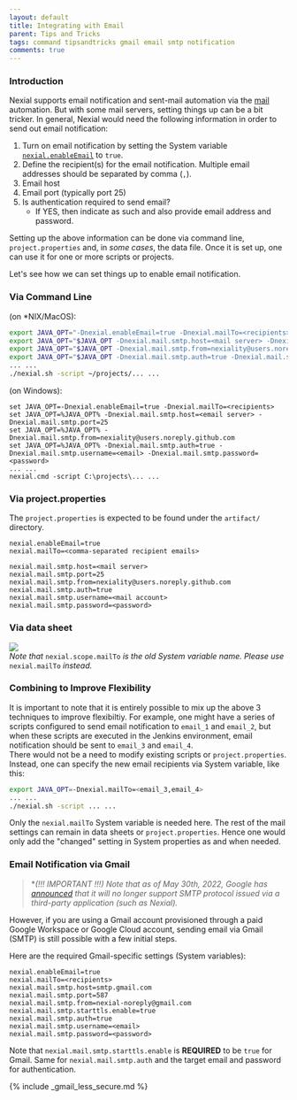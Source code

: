 ```yaml
---
layout: default
title: Integrating with Email
parent: Tips and Tricks
tags: command tipsandtricks gmail email smtp notification
comments: true
---
```



### Introduction
Nexial supports email notification and sent-mail automation via the [mail](../commands/mail/index) automation.  But
with some mail servers, setting things up can be a bit tricker.  In general, Nexial would need the following information
in order to send out email notification:

1. Turn on email notification by setting the System variable [`nexial.enableEmail`](../systemvars/index#nexia.enableEmail) 
   to `true`.
2. Define the recipient(s) for the email notification.  Multiple email addresses should be separated by comma (`,`).
3. Email host
4. Email port (typically port 25)
5. Is authentication required to send email?
   - If YES, then indicate as such and also provide email address and password.

Setting up the above information can be done via command line, `project.properties` and, in _some cases_, the data
file. Once it is set up, one can use it for one or more scripts or projects.

Let's see how we can set things up to enable email notification.

### Via Command Line

(on *NIX/MacOS):<br/>
```bash
export JAVA_OPT="-Dnexial.enableEmail=true -Dnexial.mailTo=<recipients> "
export JAVA_OPT="$JAVA_OPT -Dnexial.mail.smtp.host=<mail server> -Dnexial.mail.smtp.port=25 "
export JAVA_OPT="$JAVA_OPT -Dnexial.mail.smtp.from=nexiality@users.noreply.github.com "
export JAVA_OPT="$JAVA_OPT -Dnexial.mail.smtp.auth=true -Dnexial.mail.smtp.username=<email> -Dnexial.mail.smtp.password=<password>"
... ...
./nexial.sh -script ~/projects/... ...
```

(on Windows):<br/>
```batch
set JAVA_OPT=-Dnexial.enableEmail=true -Dnexial.mailTo=<recipients> 
set JAVA_OPT=%JAVA_OPT% -Dnexial.mail.smtp.host=<email server> -Dnexial.mail.smtp.port=25 
set JAVA_OPT=%JAVA_OPT% -Dnexial.mail.smtp.from=nexiality@users.noreply.github.com  
set JAVA_OPT=%JAVA_OPT% -Dnexial.mail.smtp.auth=true -Dnexial.mail.smtp.username=<email> -Dnexial.mail.smtp.password=<password>   
... ...
nexial.cmd -script C:\projects\... ...
```

### Via project.properties
The `project.properties` is expected to be found under the `artifact/` directory.

```properties
nexial.enableEmail=true
nexial.mailTo=<comma-separated recipient emails>

nexial.mail.smtp.host=<mail server>
nexial.mail.smtp.port=25
nexial.mail.smtp.from=nexiality@users.noreply.github.com
nexial.mail.smtp.auth=true
nexial.mail.smtp.username=<mail account>
nexial.mail.smtp.password=<password>
```


### Via data sheet
![](image/IntegratingNexialWithEmail_01.png)<br/>
_Note that_ `nexial.scope.mailTo` _is the old System variable name. Please use_ `nexial.mailTo` _instead._


### Combining to Improve Flexibility
It is important to note that it is entirely possible to mix up the above 3 techniques to improve flexibiltiy.  For 
example, one might have a series of scripts configured to send email notification to `email_1` and `email_2`, but when 
these scripts are executed in the Jenkins environment, email notification should be sent to `email_3` and `email_4`.  
There would not be a need to modify existing scripts or `project.properties`.  Instead, one can specify the new email 
recipients via System variable, like this:

```bash
export JAVA_OPT=-Dnexial.mailTo=<email_3,email_4>
... ...
./nexial.sh -script ... ...
```

Only the `nexial.mailTo` System variable is needed here.  The rest of the mail settings can remain in data sheets or
`project.properties`.  Hence one would only add the "changed" setting in System properties as and when needed.


### Email Notification via Gmail
> **(!!! IMPORTANT !!!) Note that as of May 30th, 2022, Google has
> <a href="https://support.google.com/accounts/answer/6010255?hl=en" class="external-link" target="_nexial_link">announced</a>
> that it will no longer support SMTP protocol issued via a third-party application (such as Nexial).*

However, if you are using a Gmail account provisioned through a paid Google Workspace or Google Cloud account, sending 
email via Gmail (SMTP) is still possible with a few initial steps.

Here are the required Gmail-specific settings (System variables):

```properties
nexial.enableEmail=true
nexial.mailTo=<recipients>
nexial.mail.smtp.host=smtp.gmail.com
nexial.mail.smtp.port=587
nexial.mail.smtp.from=nexial-noreply@gmail.com
nexial.mail.smtp.starttls.enable=true
nexial.mail.smtp.auth=true
nexial.mail.smtp.username=<email>
nexial.mail.smtp.password=<password>
```

Note that `nexial.mail.smtp.starttls.enable` is **REQUIRED** to be `true` for Gmail.  Same for `nexial.mail.smtp.auth` 
and the target email and password for authentication.

{% include _gmail_less_secure.md %}
